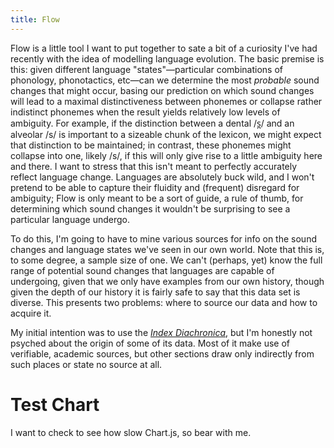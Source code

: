 ```yaml
---
title: Flow
---
```

<head>
<script src="/js/external/Chart.js/chart.js"></script>
</head>

Flow is a little tool I want to put together to sate a bit of a curiosity I've had recently with the idea of modelling language evolution. The basic premise is this: given different language "states"—particular combinations of phonology, phonotactics, etc—can we determine the most *probable* sound changes that might occur, basing our prediction on which sound changes will lead to a maximal distinctiveness between phonemes or collapse rather indistinct phonemes when the result yields relatively low levels of ambiguity. For example, if the distinction between a dental /s̪/ and an alveolar /s/ is important to a sizeable chunk of the lexicon, we might expect that distinction to be maintained; in contrast, these phonemes might collapse into one, likely /s/, if this will only give rise to a little ambiguity here and there. I want to stress that this isn't meant to perfectly accurately reflect language change. Languages are absolutely buck wild, and I won't pretend to be able to capture their fluidity and (frequent) disregard for ambiguity; Flow is only meant to be a sort of guide, a rule of thumb, for determining which sound changes it wouldn't be surprising to see a particular language undergo.

To do this, I'm going to have to mine various sources for info on the sound changes and language states we've seen in our own world. Note that this is, to some degree, a sample size of one. We can't (perhaps, yet) know the full range of potential sound changes that languages are capable of undergoing, given that we only have examples from our own history, though given the depth of our history it is fairly safe to say that this data set is diverse. This presents two problems: where to source our data and how to acquire it.

My initial intention was to use the [*Index Diachronica*](https://chridd.nfshost.com/diachronica/index-diachronica.pdf), but I'm honestly not psyched about the origin of some of its data. Most of it make use of verifiable, academic sources, but other sections draw only indirectly from such places or state no source at all.

# Test Chart

I want to check to see how slow Chart.js, so bear with me.

<div>
<canvas id="testChart" width="100px" height="100px"></canvas>
</div>

<script>
    var ctx = document.getElementById("testChart");
    const data = {
        datasets: [{
            label: 'm',
            data: [{
                x: 2.62041346154,
                y: 10,
                r: 10
            }],
            backgroundColor: 'rgb(255, 0, 0)'
        }, {
            label: 'n',
            data: [{
                x: 2,
                y: 10,
                r: 10
            }],
            backgroundColor: 'rgb(0, 255, 0)'
        }],
    };
    const config = {
        type: 'bubble',
        data: data,
        options: {
            scales: {
                x: { display: true, title: { display: true, text: 'Distinctiveness' } },
                y: { display: true, title: { display: true, text: 'Stability' } }
            }
        } 
    };
    const myChart = new Chart(
        ctx,
        config
    );
</script>